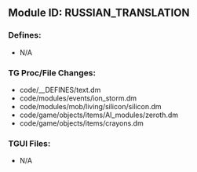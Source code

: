 ## Module ID: RUSSIAN_TRANSLATION

### Defines:

- N/A

### TG Proc/File Changes:

- code/__DEFINES/text.dm
- code/modules/events/ion_storm.dm
- code/modules/mob/living/silicon/silicon.dm
- code/game/objects/items/AI_modules/zeroth.dm
- code/game/objects/items/crayons.dm

### TGUI Files:

- N/A
